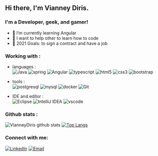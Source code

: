 ## Hi there, I'm Vianney Diris.

### I'm a Developer, geek, and gamer!

- 🌱 I’m currently learning Angular
- 👯 I want to help other to learn how to code
- 🥅 2021 Goals: to sign a contract and have a job


### Working with :

- languages :  
![Java](https://img.shields.io/badge/-Java-3f4441?style=plastic&logo=java) ![spring](https://img.shields.io/badge/-Spring-0b8f04?style=plastic&logo=spring) ![Angular](https://img.shields.io/badge/-Angular-cf1d1d?style=plastic&logo=angular) ![typescript](https://img.shields.io/badge/-Typescript-5c81d6?style=plastic&logo=typescript) ![html5](https://img.shields.io/badge/-HTML5-8c4506?style=plastic&logo=html5) ![css3](https://img.shields.io/badge/-CSS3-5f62fa?style=plastic&logo=css3) ![bootstrap](https://img.shields.io/badge/-Bootstrap-4d0175?style=plastic&logo=bootstrap) 

- tools :  
![postgresql](https://img.shields.io/badge/-PostgreSQL-546eab?style=plastic&logo=postgresql) ![mysql](https://img.shields.io/badge/-MySQL-e68609?style=plastic&logo=mysql) ![docker](https://img.shields.io/badge/-Docker-042f91?style=plastic&logo=docker)   ![Git](https://img.shields.io/badge/-Git-black?style=plastic&logo=git)

- IDE and editor :  
![Eclipse](https://img.shields.io/badge/-Eclipse-2e2a82?style=plastic&logo=eclipse) ![IntelliJ IDEA](http://img.shields.io/badge/-IntelliJ%20IDEA-000000?style=plastic&logo=intellij-idea&logoColor=ffffff) ![vscode](https://img.shields.io/badge/-VS%20Code-007ACC?style=plastic&logo=visual-studio-code) 


### Github stats :

![VianneyDiris github stats](https://github-readme-stats.vercel.app/api?username=VianneyDiris&show_icons=true&theme=radical) [![Top Langs](https://github-readme-stats.vercel.app/api/top-langs/?username=VianneyDiris&layout=compact&theme=radical)](https://github.com/VianneyDiris/github-readme-stats)


### Connect with me:

<a href="https://www.linkedin.com/in/vianney-diris/"><img alt="LinkedIn" src="https://img.shields.io/badge/LinkedIn-Vianney%20Diris-blue?style=flat&logo=linkedin"></a> <a href="mailto:vianney.diris@gmail.com"><img alt="Email" src="https://img.shields.io/badge/Email-vianney.diris@gmail.com-blue?style=flat&logo=gmail"></a>

